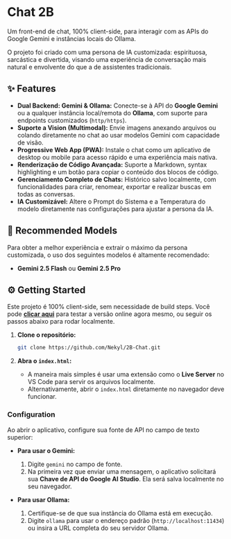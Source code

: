 # Chat 2B

Um front-end de chat, 100% client-side, para interagir com as APIs do Google Gemini e instâncias locais do Ollama.

O projeto foi criado com uma persona de IA customizada: espirituosa, sarcástica e divertida, visando uma experiência de conversação mais natural e envolvente do que a de assistentes tradicionais.

## ✨ Features

*   **Dual Backend: Gemini & Ollama:** Conecte-se à API do **Google Gemini** ou a qualquer instância local/remota do **Ollama**, com suporte para endpoints customizados (`http/https`).
*   **Suporte a Vision (Multimodal):** Envie imagens anexando arquivos ou colando diretamente no chat ao usar modelos Gemini com capacidade de visão.
*   **Progressive Web App (PWA):** Instale o chat como um aplicativo de desktop ou mobile para acesso rápido e uma experiência mais nativa.
*   **Renderização de Código Avançada:** Suporte a Markdown, syntax highlighting e um botão para copiar o conteúdo dos blocos de código.
*   **Gerenciamento Completo de Chats:** Histórico salvo localmente, com funcionalidades para criar, renomear, exportar e realizar buscas em todas as conversas.
*   **IA Customizável:** Altere o Prompt do Sistema e a Temperatura do modelo diretamente nas configurações para ajustar a persona da IA.

## 🚀 Recommended Models

Para obter a melhor experiência e extrair o máximo da persona customizada, o uso dos seguintes modelos é altamente recomendado:

*   **Gemini 2.5 Flash** ou **Gemini 2.5 Pro**

## ⚙️ Getting Started

Este projeto é 100% client-side, sem necessidade de build steps. Você pode **[clicar aqui](https://nekyl.github.io/2B-Chat/)** para testar a versão online agora mesmo, ou seguir os passos abaixo para rodar localmente.

1.  **Clone o repositório:**
    ```bash
    git clone https://github.com/Nekyl/2B-Chat.git
    ```

2.  **Abra o `index.html`:**
    *   A maneira mais simples é usar uma extensão como o **Live Server** no VS Code para servir os arquivos localmente.
    *   Alternativamente, abrir o `index.html` diretamente no navegador deve funcionar.

### Configuration

Ao abrir o aplicativo, configure sua fonte de API no campo de texto superior:

*   **Para usar o Gemini:**
    1.  Digite `gemini` no campo de fonte.
    2.  Na primeira vez que enviar uma mensagem, o aplicativo solicitará sua **Chave de API do Google AI Studio**. Ela será salva localmente no seu navegador.

*   **Para usar Ollama:**
    1.  Certifique-se de que sua instância do Ollama está em execução.
    2.  Digite `ollama` para usar o endereço padrão (`http://localhost:11434`) ou insira a URL completa do seu servidor Ollama.

